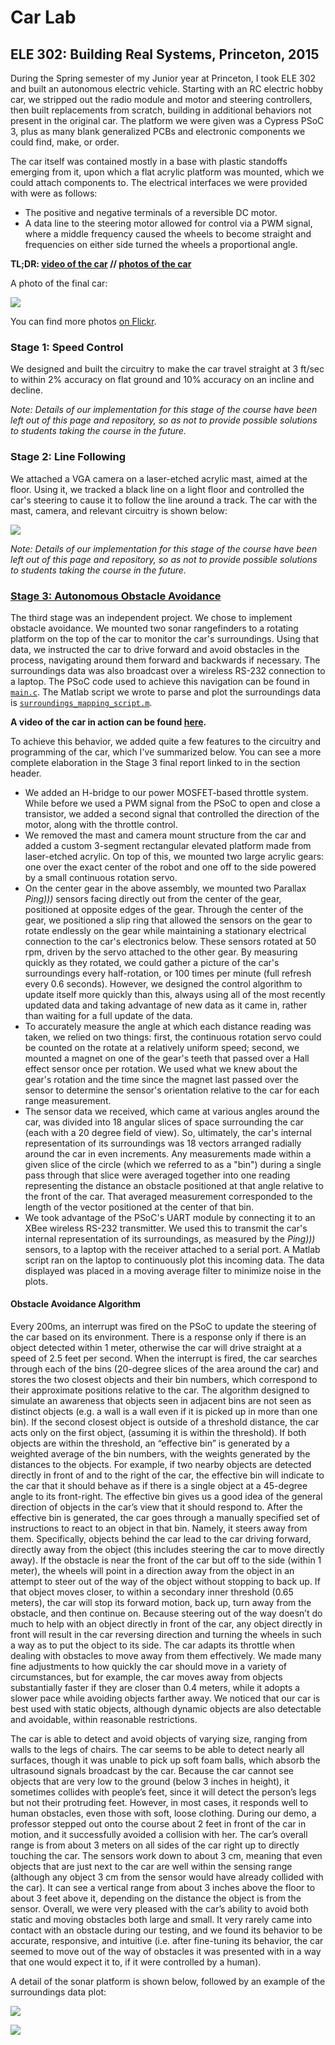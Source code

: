 # Car Lab

## ELE 302: Building Real Systems, Princeton, 2015

During the Spring semester of my Junior year at Princeton, I took ELE 302 and built an autonomous electric vehicle. Starting with an RC electric hobby car, we stripped out the radio module and motor and steering controllers, then built replacements from scratch, building in additional behaviors not present in the original car. The platform we were given was a Cypress PSoC 3, plus as many blank generalized PCBs and electronic components we could find, make, or order. 

The car itself was contained mostly in a base with plastic standoffs emerging from it, upon which a flat acrylic platform was mounted, which we could attach components to. The electrical interfaces we were provided with were as follows:

- The positive and negative terminals of a reversible DC motor.
- A data line to the steering motor allowed for control via a PWM signal, where a middle frequency caused the wheels to become straight and frequencies on either side turned the wheels a proportional angle.  

**TL;DR: [video of the car](https://www.youtube.com/watch?v=azzE5iQZgSc) // [photos of the car](https://www.flickr.com/photos/rinoshea/albums/72157651516510906)**

A photo of the final car:

![](https://raw.githubusercontent.com/ryanoshea/car-lab/master/images/final%20car.jpg)

You can find more photos [on Flickr](https://www.flickr.com/photos/rinoshea/albums/72157651516510906).

### Stage 1: Speed Control

We designed and built the circuitry to make the car travel straight at 3 ft/sec to within 2% accuracy on flat ground and 10% accuracy on an incline and decline.

*Note: Details of our implementation for this stage of the course have been left out of this page and repository, so as not to provide possible solutions to students taking the course in the future.* 

### Stage 2: Line Following

We attached a VGA camera on a laser-etched acrylic mast, aimed at the floor. Using it, we tracked a black line on a light floor and controlled the car's steering to cause it to follow the line around a track. The car with the mast, camera, and relevant circuitry is shown below:

![](https://raw.githubusercontent.com/ryanoshea/car-lab/master/images/line%20following%20car.jpg)

*Note: Details of our implementation for this stage of the course have been left out of this page and repository, so as not to provide possible solutions to students taking the course in the future.*

### [Stage 3: Autonomous Obstacle Avoidance](https://github.com/ryanoshea/car-lab/blob/master/Stage%203%20Report%20-%20Autonomous%20Obstacle%20Avoidance.pdf)

The third stage was an independent project. We chose to implement obstacle avoidance. We mounted two sonar rangefinders to a rotating platform on the top of the car to monitor the car's surroundings. Using that data, we instructed the car to drive forward and avoid obstacles in the process, navigating around them forward and backwards if necessary. The surroundings data was also broadcast over a wireless RS-232 connection to a laptop. The PSoC code used to achieve this navigation can be found in [`main.c`](https://github.com/ryanoshea/car-lab/blob/master/main.c). The Matlab script we wrote to parse and plot the surroundings data is [`surroundings_mapping_script.m`](https://github.com/ryanoshea/car-lab/blob/master/surroundings_mapping_script.m). 

**A video of the car in action can be found [here](https://www.youtube.com/watch?v=azzE5iQZgSc).**

To achieve this behavior, we added quite a few features to the circuitry and programming of the car, which I've summarized below. You can see a more complete elaboration in the Stage 3 final report linked to in the section header.

- We added an H-bridge to our power MOSFET-based throttle system. While before we used a PWM signal from the PSoC to open and close a transistor, we added a second signal that controlled the direction of the motor, along with the throttle control.
- We removed the mast and camera mount structure from the car and added a custom 3-segment rectangular elevated platform made from laser-etched acrylic. On top of this, we mounted two large acrylic gears: one over the exact center of the robot and one off to the side powered by a small continuous rotation servo.
- On the center gear in the above assembly, we mounted two Parallax *Ping)))* sensors facing directly out from the center of the gear, positioned at opposite edges of the gear. Through the center of the gear, we positioned a slip ring that allowed the sensors on the gear to rotate endlessly on the gear while maintaining a stationary electrical connection to the car's electronics below. These sensors rotated at 50 rpm, driven by the servo attached to the other gear. By measuring quickly as they rotated, we could gather a picture of the car's surroundings every half-rotation, or 100 times per minute (full refresh every 0.6 seconds). However, we designed the control algorithm to update itself more quickly than this, always using all of the most recently updated data and taking advantage of new data as it came in, rather than waiting for a full update of the data. 
- To accurately measure the angle at which each distance reading was taken, we relied on two things: first, the continuous rotation servo could be counted on the rotate at a relatively uniform speed; second, we mounted a magnet on one of the gear's teeth that passed over a Hall effect sensor once per rotation. We used what we knew about the gear's rotation and the time since the magnet last passed over the sensor to determine the sensor's orientation relative to the car for each range measurement.
- The sensor data we received, which came at various angles around the car, was divided into 18 angular slices of space surrounding the car (each with a 20 degree field of view). So, ultimately, the car's internal representation of its surroundings was 18 vectors arranged radially around the car in even increments. Any measurements made within a given slice of the circle (which we referred to as a "bin") during a single pass through that slice were averaged together into one reading representing the distance an obstacle positioned at that angle relative to the front of the car. That averaged measurement corresponded to the length of the vector positioned at the center of that bin.  
- We took advantage of the PSoC's UART module by connecting it to an XBee wireless RS-232 transmitter. We used this to transmit the car's internal representation of its surroundings, as measured by the *Ping)))* sensors, to a laptop with the receiver attached to a serial port. A Matlab script ran on the laptop to continuously plot this incoming data. The data displayed was placed in a moving average filter to minimize noise in the plots. 

#### Obstacle Avoidance Algorithm

Every 200ms, an interrupt was fired on the PSoC to update the steering of the car based on its environment. There is a response only if there is an object detected within 1 meter, otherwise the car will drive straight at a speed of 2.5 feet per second. When the interrupt is fired, the car searches through each of the bins (20-degree slices of the area around the car) and stores the two closest objects and their bin numbers, which correspond to their approximate positions relative to the car. The algorithm designed to simulate an awareness that objects seen in adjacent bins are not seen as distinct objects (e.g. a wall is a wall even if it is picked up in more than one bin). If the second closest object is outside of a threshold distance, the car acts only on the first object, (assuming it is within the threshold). If both objects are within the threshold, an “effective bin” is generated by a weighted average of the bin numbers, with the weights generated by the distances to the objects. For example, if two nearby objects are detected directly in front of and to the right of the car, the effective bin will indicate to the car that it should behave as if there is a single object at a 45-degree angle to its front-right. The effective bin gives us a good idea of the general direction of objects in the car’s view that it should respond to. After the effective bin is generated, the car goes through a manually specified set of instructions to react to an object in that bin. Namely, it steers away from them. Specifically, objects behind the car lead to the car driving forward, directly away from the object (this includes steering the car to move directly away). If the obstacle is near the front of the car but off to the side (within 1 meter), the wheels will point in a direction away from the object in an attempt to steer out of the way of the object without stopping to back up. If that object moves closer, to within a secondary inner threshold (0.65 meters), the car will stop its forward motion, back up, turn away from the obstacle, and then continue on. Because steering out of the way doesn’t do much to help with an object directly in front of the car, any object directly in front will result in the car reversing direction and turning the wheels in such a way as to put the object to its side. The car adapts its throttle when dealing with obstacles to move away from them effectively. We made many fine adjustments to how quickly the car should move in a variety of circumstances, but for example, the car moves away from objects substantially faster if they are closer than 0.4 meters, while it adopts a slower pace while avoiding objects farther away. We noticed that our car is best used with static objects, although dynamic objects are also detectable and avoidable, within reasonable restrictions. 

The car is able to detect and avoid objects of varying size, ranging from walls to the legs of chairs. The car seems to be able to detect nearly all surfaces, though it was unable to pick up soft foam balls, which absorb the ultrasound signals broadcast by the car. Because the car cannot see objects that are very low to the ground (below 3 inches in height), it sometimes collides with people’s feet, since it will detect the person’s legs but not their protruding feet. However, in most cases, it responds well to human obstacles, even those with soft, loose clothing. During our demo, a professor stepped out onto the course about 2 feet in front of the car in motion, and it successfully avoided a collision with her. The car’s overall range is from about 3 meters on all sides of the car right up to directly touching the car. The sensors work down to about 3 cm, meaning that even objects that are just next to the car are well within the sensing range (although any object 3 cm from the sensor would have already collided with the car). It can see a vertical range from about 3 inches above the floor to about 3 feet above it, depending on the distance the object is from the sensor. Overall, we were very pleased with the car’s ability to avoid both static and moving obstacles both large and small. It ​very  rarely came into contact with an obstacle during our testing, and we found its behavior to be accurate, responsive, and intuitive (i.e. after fine-tuning its behavior, the car seemed to move out of the way of obstacles it was presented with in a way that one would expect it to, if it were controlled by a human).

A detail of the sonar platform is shown below, followed by an example of the surroundings data plot:

![](https://raw.githubusercontent.com/ryanoshea/car-lab/master/images/sensor%20platform.jpg)

![](https://raw.githubusercontent.com/ryanoshea/car-lab/master/images/surroundings%20plot.png)